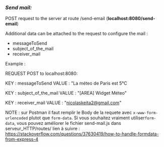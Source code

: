### *Send mail:*

POST request to the server at route /send-email (**localhost:8080/send-email**)

Additional data can be attached to the request to configure the mail :

- messageToSend
- subject_of_the_mail
- receiver_mail

Example :

REQUEST POST to localhost:8080:

KEY : messageToSend
VALUE : "La méteo de Paris est 5°C

KEY : subject_of_the_mail
VALUE : "[AREA] Widget Méteo"

KEY : receiver_mail
VALUE : "nicolaskeita2@gmail.com"

NOTE : sur Postman il faut remplir le Body de la requete avec `x-www-form-urlencoded` plutot que `form-data`.
Si vous souhaitez vraiment utiliser`form-data`, vous pouvez améliorer le fichier send-mail.js dans serveur_HTTP/routes/
lien à suivre : https://stackoverflow.com/questions/37630419/how-to-handle-formdata-from-express-4
